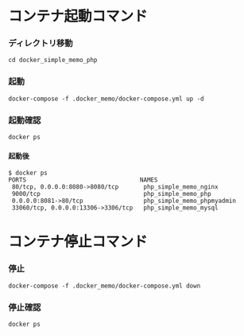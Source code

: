 # コンテナ起動コマンド
### ディレクトリ移動
```
cd docker_simple_memo_php
```
### 起動
```
docker-compose -f .docker_memo/docker-compose.yml up -d
```
### 起動確認
```
docker ps
```
#### 起動後
```
$ docker ps
PORTS                                NAMES
 80/tcp, 0.0.0.0:8080->8080/tcp       php_simple_memo_nginx
 9000/tcp                             php_simple_memo_php
 0.0.0.0:8081->80/tcp                 php_simple_memo_phpmyadmin
 33060/tcp, 0.0.0.0:13306->3306/tcp   php_simple_memo_mysql
```


# コンテナ停止コマンド
### 停止
```
docker-compose -f .docker_memo/docker-compose.yml down
```
### 停止確認
```
docker ps
```
